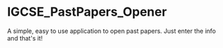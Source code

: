 # IGCSE_PastPapers_Opener
A simple, easy to use application to open past papers. Just enter the info and that's it!
